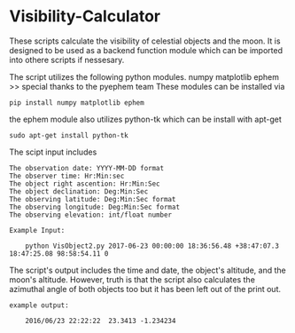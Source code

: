 # Visibility-Calculator


These scripts calculate the visibility of celestial objects and the moon. It is designed to be used as a backend function module which can be imported into othere scripts if nessesary. 

The script utilizes the following python modules.
    numpy
    matplotlib
    ephem >> special thanks to the pyephem team
These modules can be installed via 
    
    pip install numpy matplotlib ephem
    
the ephem module also utilizes python-tk which can be install with apt-get

    sudo apt-get install python-tk

The scipt input includes
	
	The observation date: YYYY-MM-DD format
	The observer time: Hr:Min:sec
    The object right ascention: Hr:Min:Sec
    The object declination: Deg:Min:Sec
	The observing latitude: Deg:Min:Sec format
	The observing longitude: Deg:Min:Sec format
	The observing elevation: int/float number
	
    Example Input:
    
    	python VisObject2.py 2017-06-23 00:00:00 18:36:56.48 +38:47:07.3 18:47:25.08 98:58:54.11 0

The script's output includes the time and date, the object's altitude, and the moon's altitude. However, truth is that the script also calculates the azimuthal angle of both objects too but it has been left out of the print out. 

	example output:
	
		2016/06/23 22:22:22  23.3413 -1.234234


